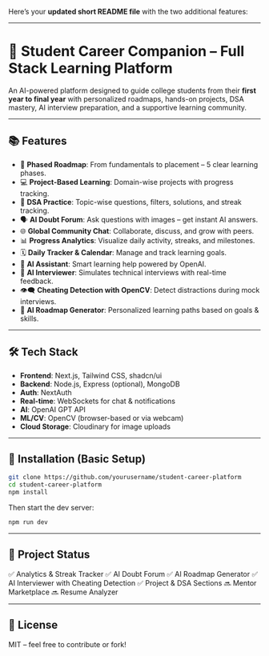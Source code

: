 Here’s your **updated short README file** with the two additional features:

---

# 🚀 Student Career Companion – Full Stack Learning Platform

An AI-powered platform designed to guide college students from their **first year to final year** with personalized roadmaps, hands-on projects, DSA mastery, AI interview preparation, and a supportive learning community.

---

## 📚 Features

* 🎯 **Phased Roadmap**: From fundamentals to placement – 5 clear learning phases.
* 💻 **Project-Based Learning**: Domain-wise projects with progress tracking.
* 🧠 **DSA Practice**: Topic-wise questions, filters, solutions, and streak tracking.
* 🗣️ **AI Doubt Forum**: Ask questions with images – get instant AI answers.
* 🌐 **Global Community Chat**: Collaborate, discuss, and grow with peers.
* 📊 **Progress Analytics**: Visualize daily activity, streaks, and milestones.
* 🗓️ **Daily Tracker & Calendar**: Manage and track learning goals.
* 🤖 **AI Assistant**: Smart learning help powered by OpenAI.
* 💬 **AI Interviewer**: Simulates technical interviews with real-time feedback.
* 👁️‍🗨️ **Cheating Detection with OpenCV**: Detect distractions during mock interviews.
* 🧭 **AI Roadmap Generator**: Personalized learning paths based on goals & skills.

---

## 🛠 Tech Stack

* **Frontend**: Next.js, Tailwind CSS, shadcn/ui
* **Backend**: Node.js, Express (optional), MongoDB
* **Auth**: NextAuth
* **Real-time**: WebSockets for chat & notifications
* **AI**: OpenAI GPT API
* **ML/CV**: OpenCV (browser-based or via webcam)
* **Cloud Storage**: Cloudinary for image uploads

---

## 🚧 Installation (Basic Setup)

```bash
git clone https://github.com/yourusername/student-career-platform
cd student-career-platform
npm install
```

Then start the dev server:

```bash
npm run dev
```

---

## 📌 Project Status

✅ Analytics & Streak Tracker
✅ AI Doubt Forum
✅ AI Roadmap Generator
✅ AI Interviewer with Cheating Detection
✅ Project & DSA Sections
🔜 Mentor Marketplace
🔜 Resume Analyzer

---

## 📖 License

MIT – feel free to contribute or fork!